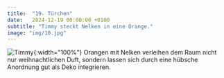 ```yaml
---
title:  "19. Türchen"
date:   2024-12-19 00:00:00 +0100
subtitle: "Timmy steckt Nelken in eine Orange."
image: "img/10.jpg"
---
```


![Timmy](../img/10.jpg){:width="100%"}
Orangen mit Nelken verleihen dem Raum nicht nur weihnachtlichen Duft, sondern lassen sich durch eine hübsche Anordnung gut als Deko integrieren.
